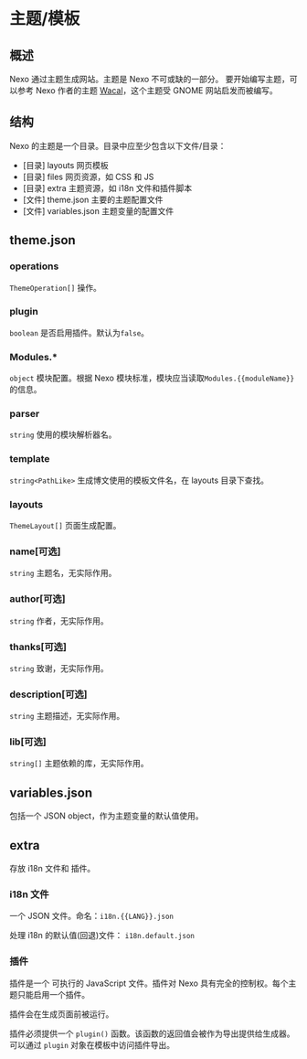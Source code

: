 # 主题/模板

## 概述

Nexo 通过主题生成网站。主题是 Nexo 不可或缺的一部分。 要开始编写主题，可以参考 Nexo 作者的主题 [Wacal](//github.com/0xarch/nexo-theme-wacal)，这个主题受 GNOME 网站启发而被编写。

## 结构

Nexo 的主题是一个目录。目录中应至少包含以下文件/目录：

* [目录] layouts 网页模板
* [目录] files 网页资源，如 CSS 和 JS
* [目录] extra 主题资源，如 i18n 文件和插件脚本
* [文件] theme.json 主要的主题配置文件
* [文件] variables.json 主题变量的配置文件

## theme.json

### operations
`ThemeOperation[]` 操作。

### plugin
`boolean` 是否启用插件。默认为`false`。

### Modules.*
`object` 模块配置。根据 Nexo 模块标准，模块应当读取`Modules.{{moduleName}}`的信息。

### parser
`string` 使用的模块解析器名。

### template
`string<PathLike>` 生成博文使用的模板文件名，在 layouts 目录下查找。

### layouts
`ThemeLayout[]` 页面生成配置。 

### name[可选]
`string` 主题名，无实际作用。

### author[可选]
`string` 作者，无实际作用。

### thanks[可选]
`string` 致谢，无实际作用。

### description[可选]
`string` 主题描述，无实际作用。

### lib[可选]
`string[]` 主题依赖的库，无实际作用。

## variables.json

包括一个 JSON object，作为主题变量的默认值使用。

## extra

存放 i18n 文件和 插件。

### i18n 文件

一个 JSON 文件。命名：`i18n.{{LANG}}.json`

处理 i18n 的默认值(回退)文件： `i18n.default.json`

### 插件

插件是一个 可执行的 JavaScript 文件。插件对 Nexo 具有完全的控制权。每个主题只能启用一个插件。

插件会在生成页面前被运行。

插件必须提供一个 `plugin()` 函数。该函数的返回值会被作为导出提供给生成器。可以通过 `plugin` 对象在模板中访问插件导出。